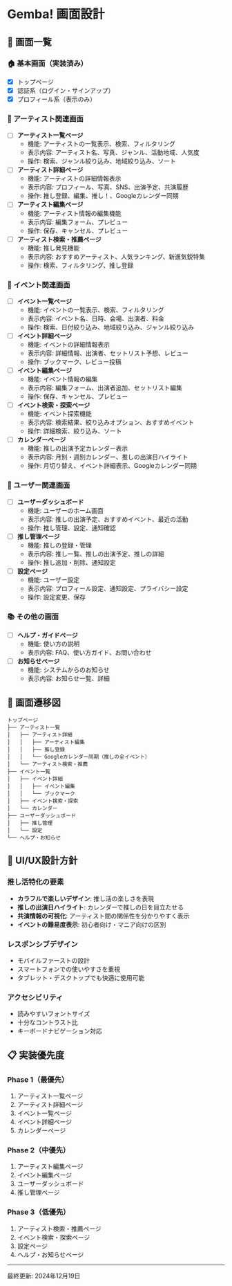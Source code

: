 # Gemba! 画面設計

## 📱 画面一覧

### 🏠 基本画面（実装済み）
- [x] トップページ
- [x] 認証系（ログイン・サインアップ）
- [x] プロフィール系（表示のみ）

### 🎤 アーティスト関連画面
- [ ] **アーティスト一覧ページ**
  - 機能: アーティストの一覧表示、検索、フィルタリング
  - 表示内容: アーティスト名、写真、ジャンル、活動地域、人気度
  - 操作: 検索、ジャンル絞り込み、地域絞り込み、ソート
- [ ] **アーティスト詳細ページ**
  - 機能: アーティストの詳細情報表示
  - 表示内容: プロフィール、写真、SNS、出演予定、共演履歴
  - 操作: 推し登録、編集、推し！、Googleカレンダー同期
- [ ] **アーティスト編集ページ**
  - 機能: アーティスト情報の編集機能
  - 表示内容: 編集フォーム、プレビュー
  - 操作: 保存、キャンセル、プレビュー
- [ ] **アーティスト検索・推薦ページ**
  - 機能: 推し発見機能
  - 表示内容: おすすめアーティスト、人気ランキング、新進気鋭特集
  - 操作: 検索、フィルタリング、推し登録

### 🎪 イベント関連画面
- [ ] **イベント一覧ページ**
  - 機能: イベントの一覧表示、検索、フィルタリング
  - 表示内容: イベント名、日時、会場、出演者、料金
  - 操作: 検索、日付絞り込み、地域絞り込み、ジャンル絞り込み
- [ ] **イベント詳細ページ**
  - 機能: イベントの詳細情報表示
  - 表示内容: 詳細情報、出演者、セットリスト予想、レビュー
  - 操作: ブックマーク、レビュー投稿
- [ ] **イベント編集ページ**
  - 機能: イベント情報の編集
  - 表示内容: 編集フォーム、出演者追加、セットリスト編集
  - 操作: 保存、キャンセル、プレビュー
- [ ] **イベント検索・探索ページ**
  - 機能: イベント探索機能
  - 表示内容: 検索結果、絞り込みオプション、おすすめイベント
  - 操作: 詳細検索、絞り込み、ソート
- [ ] **カレンダーページ**
  - 機能: 推しの出演予定カレンダー表示
  - 表示内容: 月別・週別カレンダー、推しの出演日ハイライト
  - 操作: 月切り替え、イベント詳細表示、Googleカレンダー同期

### 👤 ユーザー関連画面
- [ ] **ユーザーダッシュボード**
  - 機能: ユーザーのホーム画面
  - 表示内容: 推しの出演予定、おすすめイベント、最近の活動
  - 操作: 推し管理、設定、通知確認
- [ ] **推し管理ページ**
  - 機能: 推しの登録・管理
  - 表示内容: 推し一覧、推しの出演予定、推しの詳細
  - 操作: 推し追加・削除、通知設定
- [ ] **設定ページ**
  - 機能: ユーザー設定
  - 表示内容: プロフィール設定、通知設定、プライバシー設定
  - 操作: 設定変更、保存

### 📚 その他の画面
- [ ] **ヘルプ・ガイドページ**
  - 機能: 使い方の説明
  - 表示内容: FAQ、使い方ガイド、お問い合わせ
- [ ] **お知らせページ**
  - 機能: システムからのお知らせ
  - 表示内容: お知らせ一覧、詳細

## 🔄 画面遷移図

```
トップページ
├── アーティスト一覧
│   ├── アーティスト詳細
│   │   ├── アーティスト編集
│   │   ├── 推し登録
│   │   └── Googleカレンダー同期（推しの全イベント）
│   └── アーティスト検索・推薦
├── イベント一覧
│   ├── イベント詳細
│   │   ├── イベント編集
│   │   └── ブックマーク
│   ├── イベント検索・探索
│   └── カレンダー
├── ユーザーダッシュボード
│   ├── 推し管理
│   └── 設定
└── ヘルプ・お知らせ
```

## 🎨 UI/UX設計方針

### 推し活特化の要素
- **カラフルで楽しいデザイン**: 推し活の楽しさを表現
- **推しの出演日ハイライト**: カレンダーで推しの日を目立たせる
- **共演情報の可視化**: アーティスト間の関係性を分かりやすく表示
- **イベントの難易度表示**: 初心者向け・マニア向けの区別

### レスポンシブデザイン
- モバイルファーストの設計
- スマートフォンでの使いやすさを重視
- タブレット・デスクトップでも快適に使用可能

### アクセシビリティ
- 読みやすいフォントサイズ
- 十分なコントラスト比
- キーボードナビゲーション対応

## 📋 実装優先度

### Phase 1（最優先）
1. アーティスト一覧ページ
2. アーティスト詳細ページ
3. イベント一覧ページ
4. イベント詳細ページ
5. カレンダーページ

### Phase 2（中優先）
1. アーティスト編集ページ
2. イベント編集ページ
3. ユーザーダッシュボード
4. 推し管理ページ

### Phase 3（低優先）
1. アーティスト検索・推薦ページ
2. イベント検索・探索ページ
3. 設定ページ
4. ヘルプ・お知らせページ

---
最終更新: 2024年12月19日 